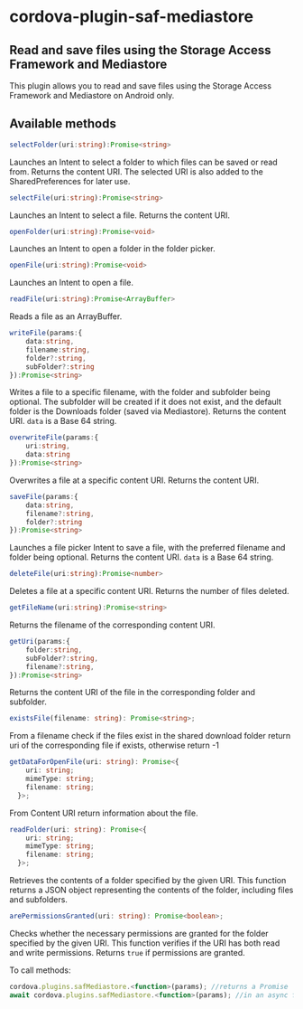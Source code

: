# cordova-plugin-saf-mediastore

## Read and save files using the Storage Access Framework and Mediastore

This plugin allows you to read and save files using the Storage Access Framework and Mediastore on Android only.

## Available methods

```typescript
selectFolder(uri:string):Promise<string>
```

Launches an Intent to select a folder to which files can be saved or read from. Returns the content URI. The selected URI is also added to the SharedPreferences for later use.

```typescript
selectFile(uri:string):Promise<string>
```

Launches an Intent to select a file. Returns the content URI.

```typescript
openFolder(uri:string):Promise<void>
```

Launches an Intent to open a folder in the folder picker.

```typescript
openFile(uri:string):Promise<void>
```

Launches an Intent to open a file.

```typescript
readFile(uri:string):Promise<ArrayBuffer>
```

Reads a file as an ArrayBuffer.

```typescript
writeFile(params:{
	data:string,
	filename:string,
	folder?:string,
	subFolder?:string
}):Promise<string>
```

Writes a file to a specific filename, with the folder and subfolder being optional. The subfolder will be created if it does not exist, and the default folder is the Downloads folder (saved via Mediastore). Returns the content URI. `data` is a Base 64 string.

```typescript
overwriteFile(params:{
    uri:string,
    data:string
}):Promise<string>
```

Overwrites a file at a specific content URI. Returns the content URI.

```typescript
saveFile(params:{
	data:string,
	filename?:string,
	folder?:string
}):Promise<string>
```

Launches a file picker Intent to save a file, with the preferred filename and folder being optional. Returns the content URI. `data` is a Base 64 string.

```typescript
deleteFile(uri:string):Promise<number>
```

Deletes a file at a specific content URI. Returns the number of files deleted.

```typescript
getFileName(uri:string):Promise<string>
```

Returns the filename of the corresponding content URI.

```typescript
getUri(params:{
    folder:string,
    subFolder?:string,
    filename?:string,
}):Promise<string>
```

Returns the content URI of the file in the corresponding folder and subfolder.

```typescript
existsFile(filename: string): Promise<string>;
```

From a filename check if the files exist in the shared download folder return uri of the corresponding file if exists, otherwise return -1

```typescript
getDataForOpenFile(uri: string): Promise<{
    uri: string;
    mimeType: string;
    filename: string;
  }>;
```

From Content URI return information about the file.

```typescript
readFolder(uri: string): Promise<{
    uri: string;
    mimeType: string;
    filename: string;
  }>;
```

Retrieves the contents of a folder specified by the given URI. This function returns a JSON object representing the contents of the folder, including files and subfolders.


```typescript
arePermissionsGranted(uri: string): Promise<boolean>;
```

Checks whether the necessary permissions are granted for the folder specified by the given URI. This function verifies if the URI has both read and write permissions. Returns `true` if permissions are granted.

To call methods:

```typescript
cordova.plugins.safMediastore.<function>(params); //returns a Promise
await cordova.plugins.safMediastore.<function>(params); //in an async function
```
